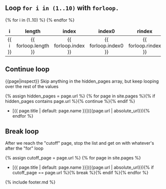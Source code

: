 ## Loop `for i in (1..10)` with `forloop.`

<table style="text-align: center;">
<thead style="font-weight: bold;">
<tr>
<td>i</td>
<td>length</td>
<td>index</td>
<td>index0</td>
<td>rindex</td>
<td>rindex0</td>
<td>first</td>
<td>last</td>
</tr>
</thead>
<tbody>
{% for i in (1..10) %}
<tr>
<td>{{ i }}</td>
<td>{{ forloop.length }}</td>
<td>{{ forloop.index }}</td>
<td>{{ forloop.index0 }}</td>
<td>{{ forloop.rindex }}</td>
<td>{{ forloop.rindex0 }}</td>
<td>{{ forloop.first }}</td>
<td>{{ forloop.last }}</td>
</tr>
{% endfor %}
</tbody>
</table>

## Continue loop
{{page|inspect}}
Skip anything in the hidden_pages array, but keep looping over the rest of the values

{% assign hidden_pages = page.url %}
{% for page in site.pages %}{% if hidden_pages contains page.url %}{% continue %}{% endif %}
- [{{ page.title | default: page.name }}]({{page.url | absolute_url}}){% endfor %}

## Break loop

After we reach the "cutoff" page, stop the list and get on with whatever's after the "for" loop

{% assign cutoff_page = page.url %}
{% for page in site.pages %}
- [{{ page.title | default: page.name }}]({{page.url | absolute_url}}){% if cutoff_page == page.url %}{% break %}{% endif %}{% endfor %}

{% include footer.md %}
